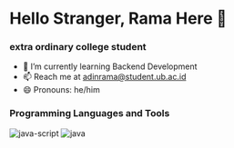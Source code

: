 <!--
**adinrama20/adinrama20** is a ✨ _special_ ✨ repository because its `README.md` (this file) appears on your GitHub profile.

Here are some ideas to get you started:

- 🔭 I’m currently working on ...
- 🌱 I’m currently learning ...
- 👯 I’m looking to collaborate on ...
- 🤔 I’m looking for help with ...
- 💬 Ask me about ...
- 📫 How to reach me: ...
- 😄 Pronouns: ...
- ⚡ Fun fact: ...
-->

# Hello Stranger, Rama Here 👋

### extra ordinary college student
- 🌱 I’m currently learning Backend Development
- 📫 Reach me at adinrama@student.ub.ac.id
- 😄 Pronouns: he/him

### Programming Languages and Tools
![java-script](https://github.com/adinrama20/adinrama20/assets/95278908/ff57ab3d-0f4d-4949-9935-9d7e0d9e4b4f) ![java](https://github.com/adinrama20/adinrama20/assets/95278908/d5bdbdfb-7a0b-4ed5-8313-4d658144e97a)
